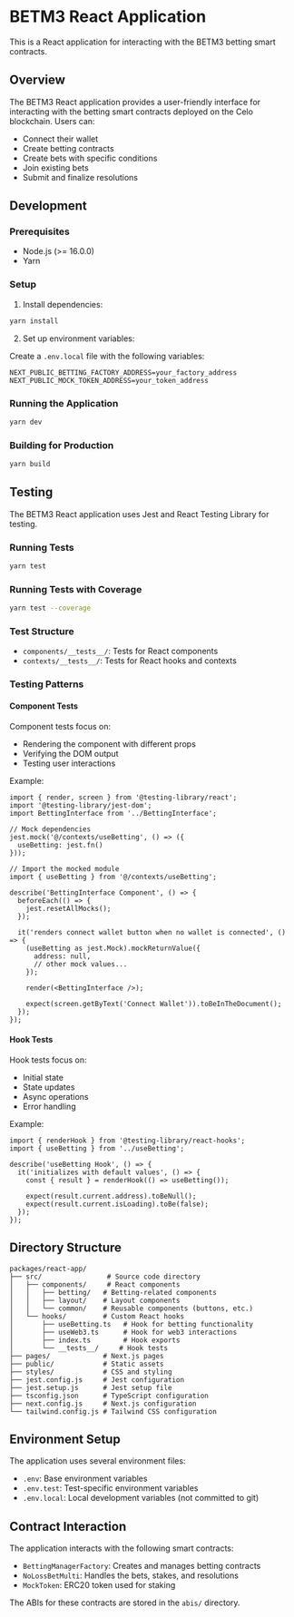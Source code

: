 # BETM3 React Application

This is a React application for interacting with the BETM3 betting smart contracts.

## Overview

The BETM3 React application provides a user-friendly interface for interacting with the betting smart contracts deployed on the Celo blockchain. Users can:

- Connect their wallet
- Create betting contracts
- Create bets with specific conditions
- Join existing bets
- Submit and finalize resolutions

## Development

### Prerequisites

- Node.js (>= 16.0.0)
- Yarn

### Setup

1. Install dependencies:

```bash
yarn install
```

2. Set up environment variables:

Create a `.env.local` file with the following variables:

```
NEXT_PUBLIC_BETTING_FACTORY_ADDRESS=your_factory_address
NEXT_PUBLIC_MOCK_TOKEN_ADDRESS=your_token_address
```

### Running the Application

```bash
yarn dev
```

### Building for Production

```bash
yarn build
```

## Testing

The BETM3 React application uses Jest and React Testing Library for testing.

### Running Tests

```bash
yarn test
```

### Running Tests with Coverage

```bash
yarn test --coverage
```

### Test Structure

- `components/__tests__/`: Tests for React components
- `contexts/__tests__/`: Tests for React hooks and contexts

### Testing Patterns

#### Component Tests

Component tests focus on:
- Rendering the component with different props
- Verifying the DOM output
- Testing user interactions

Example:

```tsx
import { render, screen } from '@testing-library/react';
import '@testing-library/jest-dom';
import BettingInterface from '../BettingInterface';

// Mock dependencies
jest.mock('@/contexts/useBetting', () => ({
  useBetting: jest.fn()
}));

// Import the mocked module
import { useBetting } from '@/contexts/useBetting';

describe('BettingInterface Component', () => {
  beforeEach(() => {
    jest.resetAllMocks();
  });

  it('renders connect wallet button when no wallet is connected', () => {
    (useBetting as jest.Mock).mockReturnValue({
      address: null,
      // other mock values...
    });

    render(<BettingInterface />);
    
    expect(screen.getByText('Connect Wallet')).toBeInTheDocument();
  });
});
```

#### Hook Tests

Hook tests focus on:
- Initial state
- State updates
- Async operations
- Error handling

Example:

```tsx
import { renderHook } from '@testing-library/react-hooks';
import { useBetting } from '../useBetting';

describe('useBetting Hook', () => {
  it('initializes with default values', () => {
    const { result } = renderHook(() => useBetting());
    
    expect(result.current.address).toBeNull();
    expect(result.current.isLoading).toBe(false);
  });
});
```

## Directory Structure

```
packages/react-app/
├── src/                # Source code directory
│   ├── components/     # React components
│   │   ├── betting/   # Betting-related components
│   │   ├── layout/    # Layout components
│   │   └── common/    # Reusable components (buttons, etc.)
│   └── hooks/         # Custom React hooks
│       ├── useBetting.ts   # Hook for betting functionality
│       ├── useWeb3.ts      # Hook for web3 interactions
│       ├── index.ts        # Hook exports
│       └── __tests__/     # Hook tests
├── pages/             # Next.js pages
├── public/            # Static assets
├── styles/            # CSS and styling
├── jest.config.js     # Jest configuration
├── jest.setup.js      # Jest setup file
├── tsconfig.json      # TypeScript configuration
├── next.config.js     # Next.js configuration
└── tailwind.config.js # Tailwind CSS configuration
```

## Environment Setup

The application uses several environment files:

- `.env`: Base environment variables
- `.env.test`: Test-specific environment variables
- `.env.local`: Local development variables (not committed to git)

## Contract Interaction

The application interacts with the following smart contracts:

- `BettingManagerFactory`: Creates and manages betting contracts
- `NoLossBetMulti`: Handles the bets, stakes, and resolutions
- `MockToken`: ERC20 token used for staking

The ABIs for these contracts are stored in the `abis/` directory.
